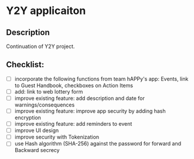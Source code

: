 # Y2Y applicaiton

## Description
Continuation of Y2Y project.


## Checklist:

- [ ] incorporate the following functions from team hAPPy's app: Events, link to Guest Handbook, checkboxes on Action Items
- [ ] add: link to web lottery form 
- [ ] improve existing feature: add description and date for warnings/consequences
- [ ] improve existing feature: improve app security by adding hash encryption 
- [ ] improve existing feature: add reminders to event 
- [ ] improve UI design
- [ ] improve security with Tokenization
- [ ] use Hash algorithm (SHA-256) against the password for forward and Backward secrecy  
